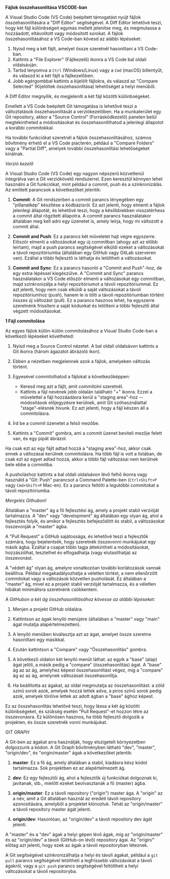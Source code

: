 **Fájlok összehasonlítása VSCODE-ban**

A Visual Studio Code (VS Code) beépített támogatást nyújt fájlok összehasonlítására a "Diff Editor" segítségével. A Diff Editor lehetővé teszi, hogy két fájl különbségeit egymás mellett jelenítse meg, és megmutassa a hozzáadott, eltávolított vagy módosított sorokat. A fájlok összehasonlításához a VS Code-ban kövesd az alábbi lépéseket:

1. Nyisd meg a két fájlt, amelyet össze szeretnél hasonlítani a VS Code-ban.
2. Kattints a "File Explorer" (Fájlkezelő) ikonra a VS Code bal oldali oldalsávján.
3. Tartsd lenyomva a `Ctrl` (Windows/Linux) vagy a `Cmd` (macOS) billentyűt, és válaszd ki a két fájlt a fájlkezelőben.
4. Jobb egérgombbal kattints a kijelölt fájlokra, és válaszd az "Compare Selected" (Kijelöltek összehasonlítása) lehetőséget a helyi menüből.

A Diff Editor megnyílik, és megjeleníti a két fájl közötti különbségeket.

Emellett a VS Code beépített Git támogatása is lehetővé teszi a változtatások összehasonlítását a verziókezelőben. Ha a munkaterület egy Git repository, akkor a "Source Control" (Forráskódkezelő) panelen belül megtekintheted a módosításokat és összehasonlíthatod a jelenlegi állapotot a korábbi commitokkal.

Ha további funkciókat szeretnél a fájlok összehasonlításához, számos bővítmény érhető el a VS Code piacterén, például a "Compare Folders" vagy a "Partial Diff", amelyek további összehasonlítási lehetőségeket kínálnak.


*Verzió kezelő*

A Visual Studio Code (VS Code) egy nagyon népszerű közvetlenül integrálva van a Git verziókövető rendszerrel. Ezen keresztül könnyen lehet használni a Git funkciókat, mint például a commit, push és a szinkronizálás. Az említett parancsok a következőket jelentik:

1. **Commit**: A Git rendszerben a commit parancs lényegében egy "pillanatkép" készítése a kódbázisról. Ez azt jelenti, hogy elmenti a fájlok jelenlegi állapotát, és lehetővé teszi, hogy a későbbiekben visszatérhess a commit által rögzített állapotra. A commit parancs használatakor általában meg kell adni egy üzenetet is, amely leírja, hogy mi változott a commit által.

2. **Commit and Push**: Ez a parancs két műveletet hajt végre egyszerre. Először elmenti a változásokat egy új commitban (ahogy azt az előbb leírtam), majd a push parancs segítségével elküldi ezeket a változásokat a távoli repozitóriumba (általában egy GitHub vagy GitLab szerveren van). Ezáltal a többi fejlesztő is láthatja és letöltheti a változásokat.

3. **Commit and Sync**: Ez a parancs hasonló a "Commit and Push"-hoz, de egy extra lépéssel kiegészülve. A "Commit and Sync" parancs használatakor a VS Code először elmenti a változásokat egy commitban, majd szinkronizálja a helyi repozitóriumot a távoli repozitóriummal. Ez azt jelenti, hogy nem csak elküldi a saját változásokat a távoli repozitóriumhoz (push), hanem le is tölti a távoli repozitóriumban történt összes új változást (pull). Ez a parancs hasznos lehet, ha egyszerre szeretnénk frissíteni a saját kódunkat és letölteni a többi fejlesztő által végzett módosításokat.

**1 Fájl commitolása**

Az egyes fájlok külön-külön commitolásához a Visual Studio Code-ban a következő lépéseket követheted:

1. Nyisd meg a Source Control nézetet. A bal oldali oldalsávon kattints a Git ikonra (három ágazatot ábrázoló ikon).

2. Ebben a nézetben megjelennek azok a fájlok, amelyeken változás történt. 

3. Egyesével commitolhatod a fájlokat a következőképpen:
   - Keresd meg azt a fájlt, amit commitolni szeretnél.
   - Kattints a fájl nevének jobb oldalán található "+" ikonra. Ezzel a művelettel a fájl hozzáadásra kerül a "staging area"-hoz -- módosítások előjegyzésre kerülnek, amit Git szóhasználattal "stage"-elésnek hívunk. Ez azt jelenti, hogy a fájl készen áll a commitolásra.
   
4. Írd be a commit üzenetet a felső mezőbe.

5. Kattints a "Commit" gombra, ami a commit üzenet beviteli mezője felett van, és egy pipát ábrázol.

Ha csak ezt az egy fájlt adtad hozzá a "staging area"-hoz, akkor csak ennek a változásai kerülnek commitolásra. Ha több fájl is volt a listában, de csak ezt az egyet adtad hozzá, akkor a többi fájl változásai nem kerülnek bele ebbe a commitba. 

A pusholáshoz kattints a bal oldali oldalsávon lévő felhő ikonra vagy használd a "Git: Push" parancsot a Command Palette-ben (`Ctrl+Shift+P` vagy `Cmd+Shift+P` Mac-en). Ez a parancs feltölti a legutóbbi commitokat a távoli repozitóriumba.

*Mergelés Githubon!*

Általában a "master" ág a fő fejlesztési ág, amely a projekt stabil verzióját tartalmazza. A "dev" vagy "development" ág általában egy olyan ág, ahol a fejlesztés folyik, és amikor a fejlesztés befejeződött és stabil, a változásokat összevonják a "master" ágba.

A "Pull Request" a GitHub sajátossága, és lehetővé teszi a fejlesztők számára, hogy bejelentsék, hogy szeretnék összevonni munkájukat egy másik ágba. Ezáltal a csapat többi tagja áttekintheti a módosításokat, hozzászólhat, tesztelhet és elfogadhatja (vagy elutasíthatja) az összevonást.

A "védett ág" olyan ág, amelyre vonatkozóan további korlátozások vannak beállítva. Például megakadályozhatja a véletlen törlést, a nem ellenőrzött commitokat vagy a változások közvetlen pusholását. Ez általában a "master" ág, mivel ez a projekt stabil verzióját tartalmazza, és a véletlen hibákat minimálisra szeretnénk csökkenteni.

*A GitHubon a két ág összehasonlításához kövesse az alábbi lépéseket:*

1. Menjen a projekt GitHub oldalára.
   
2. Kattintson az ágak lenyíló menüjére (általában a "master" vagy "main" ágat mutatja alapértelmezetten).

3. A lenyíló menüben kiválasztja azt az ágat, amelyet össze szeretne hasonlítani egy másikkal.
   
4. Ezután kattintson a "Compare" vagy "Összehasonlítás" gombra.

5. A következő oldalon két lenyíló menüt láthat: az egyik a "base" (alap) ágat jelöli, a másik pedig a "compare" (összehasonlítás) ágat. A "base" ág az az ág, amelyhez képest összehasonlítást végez, míg a "compare" ág az az ág, amelynek változásait összehasonlítja.
   
6. Ha beállította az ágakat, az oldal megmutatja az összehasonlítást: a zöld színű sorok azok, amelyek hozzá lettek adva, a piros színű sorok pedig azok, amelyek törölve lettek az adott ágban a "base" ághoz képest.

Ez az összehasonlítás lehetővé teszi, hogy lássa a két ág közötti különbségeket, és szükség esetén "Pull Request"-et hozzon létre az összevonásra. Ez különösen hasznos, ha több fejlesztő dolgozik a projekten, és össze szeretnék vonni munkájukat.


*GIT GRAPH*

A Git-ben az ágakat arra használják, hogy elszigetelt környezetben dolgozzunk a kódon. A Git Graph bővítményben látható "dev", "master", "origin/dev", és "origin/master" ágak a következőket jelentik:

1. **master**: Ez a fő ág, amely általában a stabil, kiadásra kész kódot tartalmazza. Sok projektben ez az alapértelmezett ág.

2. **dev**: Ez egy fejlesztői ág, ahol a fejlesztők új funkciókat dolgoznak ki, javítanak, stb., mielőtt ezeket beolvasztanák a fő (master) ágba.

3. **origin/master**: Ez a távoli repository ("origin") master ága. A "origin" az a név, amit a Git általában használ az eredeti távoli repository azonosítására, amelyből a projektet klónoztuk. Tehát az "origin/master" a távoli repository master ágát jelenti.

4. **origin/dev**: Hasonlóan, az "origin/dev" a távoli repository dev ágát jelenti.

A "master" és a "dev" ágak a helyi gépen lévő ágak, míg az "origin/master" és az "origin/dev" a távoli (GitHub-on lévő) repository ágai. Az "origin/" előtag azt jelenti, hogy ezek az ágak a távoli repositoryban léteznek. 

A Git segítségével szinkronizálhatja a helyi és távoli ágakat, például a `git pull` parancs segítségével letöltheti a legfrissebb változásokat a távoli ágakról, vagy a `git push` parancs segítségével feltöltheti a helyi változásokat a távoli repositoryba.